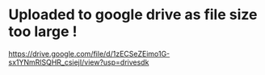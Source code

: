 # Uploaded to google drive as file size too large !

https://drive.google.com/file/d/1zECSeZEimo1G-sx1YNmRlSQHR_csiejI/view?usp=drivesdk
